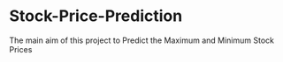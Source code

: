 # Stock-Price-Prediction
The main aim of this project to Predict the Maximum and Minimum Stock Prices
